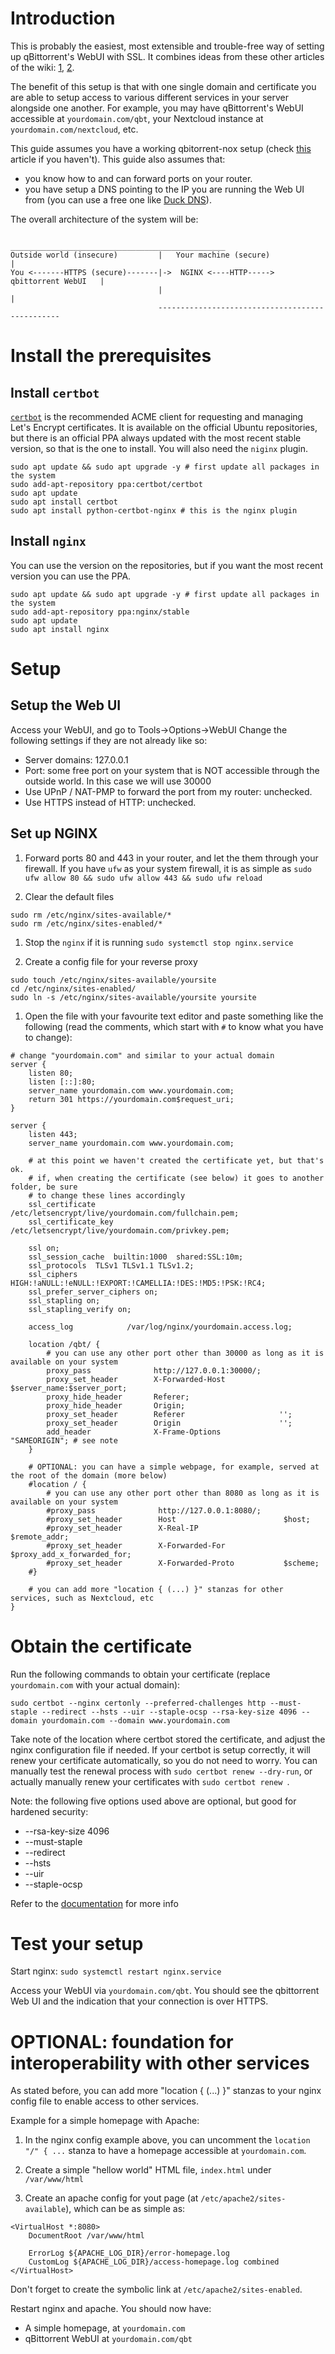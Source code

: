 # Introduction
This is probably the easiest, most extensible and trouble-free way of setting up qBittorrent's WebUI with SSL. It combines ideas from these other articles of the wiki: [1][qbt-webui-https], [2][qbt-reverse-proxy].

The benefit of this setup is that with one single domain and certificate you are able to setup access to various different services in your server alongside one another. For example, you may have qBittorrent's WebUI accessible at `yourdomain.com/qbt`, your Nextcloud instance at `yourdomain.com/nextcloud`, etc.

This guide assumes you have a working qbitorrent-nox setup (check [this][qbt-nox-wiki-setup] article if you haven't).
This guide also assumes that:
* you know how to and can forward ports on your router.
* you have setup a DNS pointing to the IP you are running the Web UI from (you can use a free one like [Duck DNS][duckdns-url]).

The overall architecture of the system will be:
```
                                 ________________________________________________
Outside world (insecure)         |   Your machine (secure)                      |
You <-------HTTPS (secure)-------|->  NGINX <----HTTP-----> qbittorrent WebUI   |
                                 |                                              |
                                 ------------------------------------------------
```

# Install the prerequisites
## Install `certbot`
[`certbot`][certbot-url] is the recommended ACME client for requesting and managing Let's Encrypt certificates. It is available on the official Ubuntu repositories, but there is an official PPA always updated with the most recent stable version, so that is the one to install. You will also need the `niginx` plugin.
```shell
sudo apt update && sudo apt upgrade -y # first update all packages in the system
sudo add-apt-repository ppa:certbot/certbot
sudo apt update
sudo apt install certbot 
sudo apt install python-certbot-nginx # this is the nginx plugin
```

## Install `nginx`
You can use the version on the repositories, but if you want the most recent version you can use the PPA.
```shell
sudo apt update && sudo apt upgrade -y # first update all packages in the system
sudo add-apt-repository ppa:nginx/stable
sudo apt update
sudo apt install nginx
```
# Setup

## Setup the Web UI

Access your WebUI, and go to Tools->Options->WebUI
Change the following settings if they are not already like so:
* Server domains: 127.0.0.1
* Port: some free port on your system that is NOT accessible through the outside world. In this case we will use 30000
* Use UPnP / NAT-PMP to forward the port from my router: unchecked.
* Use HTTPS instead of HTTP: unchecked.


## Set up NGINX

1. Forward ports 80 and 443 in your router, and let the them through your firewall.
If you have `ufw` as your system firewall, it is as simple as `sudo ufw allow 80 && sudo ufw allow 443 && sudo ufw reload`

1. Clear the default files
```shell
sudo rm /etc/nginx/sites-available/*
sudo rm /etc/nginx/sites-enabled/*
```

1. Stop the `nginx` if it is running
`sudo systemctl stop nginx.service`

1. Create a config file for your reverse proxy
```shell
sudo touch /etc/nginx/sites-available/yoursite
cd /etc/nginx/sites-enabled/
sudo ln -s /etc/nginx/sites-available/yoursite yoursite 
```
1. Open the file with your favourite text editor and paste something like the following (read the comments, which start with `#` to know what you have to change):
```shell
# change "yourdomain.com" and similar to your actual domain
server {
    listen 80;
    listen [::]:80;
    server_name yourdomain.com www.yourdomain.com;
    return 301 https://yourdomain.com$request_uri;
}

server {
    listen 443;
    server_name yourdomain.com www.yourdomain.com;

    # at this point we haven't created the certificate yet, but that's ok.
    # if, when creating the certificate (see below) it goes to another folder, be sure
    # to change these lines accordingly
    ssl_certificate           /etc/letsencrypt/live/yourdomain.com/fullchain.pem;
    ssl_certificate_key       /etc/letsencrypt/live/yourdomain.com/privkey.pem;

    ssl on;
    ssl_session_cache  builtin:1000  shared:SSL:10m;
    ssl_protocols  TLSv1 TLSv1.1 TLSv1.2;
    ssl_ciphers HIGH:!aNULL:!eNULL:!EXPORT:!CAMELLIA:!DES:!MD5:!PSK:!RC4;
    ssl_prefer_server_ciphers on;
    ssl_stapling on;
    ssl_stapling_verify on;

    access_log            /var/log/nginx/yourdomain.access.log;

    location /qbt/ {
        # you can use any other port other than 30000 as long as it is available on your system
        proxy_pass              http://127.0.0.1:30000/;
        proxy_set_header        X-Forwarded-Host            $server_name:$server_port;
        proxy_hide_header       Referer;
        proxy_hide_header       Origin;
        proxy_set_header        Referer                     '';
        proxy_set_header        Origin                      '';
        add_header              X-Frame-Options             "SAMEORIGIN"; # see note
    }

    # OPTIONAL: you can have a simple webpage, for example, served at the root of the domain (more below)
    #location / {
        # you can use any other port other than 8080 as long as it is available on your system
        #proxy_pass              http://127.0.0.1:8080/;
        #proxy_set_header        Host                        $host;
        #proxy_set_header        X-Real-IP                   $remote_addr;
        #proxy_set_header        X-Forwarded-For             $proxy_add_x_forwarded_for;
        #proxy_set_header        X-Forwarded-Proto           $scheme;
    #}

    # you can add more "location { (...) }" stanzas for other services, such as Nextcloud, etc
}
```

# Obtain the certificate

Run the following commands to obtain your certificate (replace `yourdomain.com` with your actual domain):
```shell
sudo certbot --nginx certonly --preferred-challenges http --must-staple --redirect --hsts --uir --staple-ocsp --rsa-key-size 4096 --domain yourdomain.com --domain www.yourdomain.com
```
Take note of the location where certbot stored the certificate, and adjust the nginx configuration file if needed.
If your certbot is setup correctly, it will renew your certificate automatically, so you do not need to worry.
You can manually test the renewal process with `sudo certbot renew --dry-run`, or actually manually renew your certificates with `sudo certbot renew `.

Note: the following five options used above are optional, but good for hardened security:
* --rsa-key-size 4096
* --must-staple
* --redirect
* --hsts
* --uir
* --staple-ocsp

Refer to the [documentation][certbot-docs-cmd-opt] for more info

# Test your setup

Start nginx:
`sudo systemctl restart nginx.service`

Access your WebUI via `yourdomain.com/qbt`. You should see the qbittorrent Web UI and the indication that your connection is over HTTPS.

# OPTIONAL: foundation for interoperability with other services

As stated before, you can add more "location { (...) }" stanzas to your nginx config file to enable access to other services.

Example for a simple homepage with Apache:

1. In the nginx config example above, you can uncomment the `location "/" { ...` stanza to have a homepage accessible at `yourdomain.com`.

2. Create a simple "hellow world" HTML file, `index.html` under `/var/www/html`

3. Create an apache config for yout page (at `/etc/apache2/sites-available`), which can be as simple as:
```shell
<VirtualHost *:8080>
    DocumentRoot /var/www/html

    ErrorLog ${APACHE_LOG_DIR}/error-homepage.log
    CustomLog ${APACHE_LOG_DIR}/access-homepage.log combined
</VirtualHost>
```
Don't forget to create the symbolic link at `/etc/apache2/sites-enabled`.

Restart nginx and apache. You should now have:
* A simple homepage, at `yourdomain.com`
* qBittorrent WebUI at `yourdomain.com/qbt`


[qbt-webui-https]:https://github.com/qbittorrent/qBittorrent/wiki/Linux-Web-UI-setting-up-HTTPS-with-Let's-Encrypt-certificates
[qbt-reverse-proxy]:https://github.com/qbittorrent/qBittorrent/wiki/NGINX-Reverse-Proxy-for-Web-UI
[qbt-nox-wiki-setup]: https://github.com/qbittorrent/qBittorrent/wiki/Setting-up-qBittorrent-on-Ubuntu-server-as-daemon-with-Web-interface-(15.04-and-newer)
[duckdns-url]: https://www.duckdns.org/
[certbot-url]: https://certbot.eff.org/
[certbot-docs-cmd-opt]: https://certbot.eff.org/docs/using.html#certbot-command-line-options